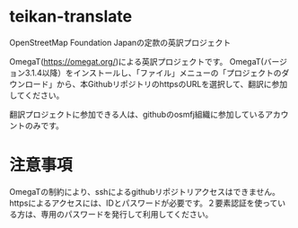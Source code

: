 teikan-translate
================

OpenStreetMap Foundation Japanの定款の英訳プロジェクト

OmegaT(https://omegat.org/)による英訳プロジェクトです。
OmegaT(バージョン3.1.4以降）をインストールし、「ファイル」メニューの「プロジェクトのダウンロード」から、本GithubリポジトリのhttpsのURLを選択して、翻訳に参加してください。

翻訳プロジェクトに参加できる人は、githubのosmfj組織に参加しているアカウントのみです。

注意事項
=========

OmegaTの制約により、sshによるgithubリポジトリアクセスはできません。httpsによるアクセスには、IDとパスワードが必要です。２要素認証を使っている方は、専用のパスワードを発行して利用してください。

